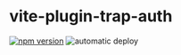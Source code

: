 # vite-plugin-trap-auth
[![npm version](https://badge.fury.io/js/%40traptitech%2Fvite-plugin-trap-auth.svg)](https://badge.fury.io/js/%40traptitech%2Fvite-plugin-trap-auth) ![automatic deploy](https://github.com/traPtitech/vite-plugin-trap-auth/workflows/automatic%20deploy/badge.svg) 
